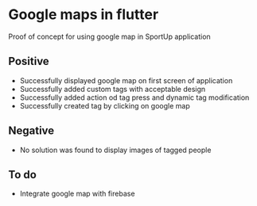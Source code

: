 # Google maps in flutter

Proof of concept for using google map in SportUp application

## Positive
- Successfully displayed google map on first screen of application
- Successfully added custom tags with acceptable design
- Successfully added action od tag press and dynamic tag modification
- Successfully created tag by clicking on google map

## Negative
- No solution was found to display images of tagged people

## To do
- Integrate google map with firebase

